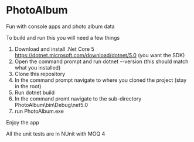# PhotoAlbum
Fun with console apps and photo album data


To build and run this you will need a few things
1. Download and install .Net Core 5 https://dotnet.microsoft.com/download/dotnet/5.0 (you want the SDK)
1. Open the command prompt and run dotnet --version (this should match what you installed)
1. Clone this repository
1. In the command prompt navigate to where you cloned the project (stay in the root)
1. Run dotnet build
1. In the command promt navigate to the sub-directory PhotoAlbum\bin\Debug\net5.0
1. run PhotoAlbum.exe

Enjoy the app

All the unit tests are in NUnit with MOQ 4